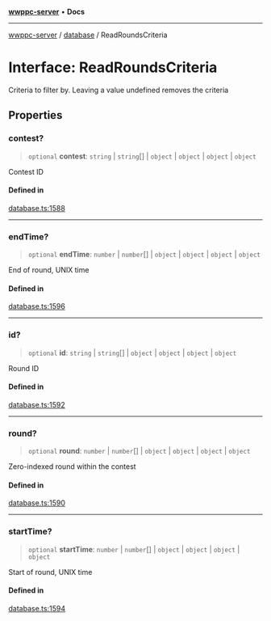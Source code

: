 [**wwppc-server**](../../README.md) • **Docs**

***

[wwppc-server](../../modules.md) / [database](../README.md) / ReadRoundsCriteria

# Interface: ReadRoundsCriteria

Criteria to filter by. Leaving a value undefined removes the criteria

## Properties

### contest?

> `optional` **contest**: `string` \| `string`[] \| `object` \| `object` \| `object` \| `object`

Contest ID

#### Defined in

[database.ts:1588](https://github.com/WWPPC/WWPPC-server/blob/ed9c7da6b6decb294863e396def82e9a8d81b105/src/database.ts#L1588)

***

### endTime?

> `optional` **endTime**: `number` \| `number`[] \| `object` \| `object` \| `object` \| `object`

End of round, UNIX time

#### Defined in

[database.ts:1596](https://github.com/WWPPC/WWPPC-server/blob/ed9c7da6b6decb294863e396def82e9a8d81b105/src/database.ts#L1596)

***

### id?

> `optional` **id**: `string` \| `string`[] \| `object` \| `object` \| `object` \| `object`

Round ID

#### Defined in

[database.ts:1592](https://github.com/WWPPC/WWPPC-server/blob/ed9c7da6b6decb294863e396def82e9a8d81b105/src/database.ts#L1592)

***

### round?

> `optional` **round**: `number` \| `number`[] \| `object` \| `object` \| `object` \| `object`

Zero-indexed round within the contest

#### Defined in

[database.ts:1590](https://github.com/WWPPC/WWPPC-server/blob/ed9c7da6b6decb294863e396def82e9a8d81b105/src/database.ts#L1590)

***

### startTime?

> `optional` **startTime**: `number` \| `number`[] \| `object` \| `object` \| `object` \| `object`

Start of round, UNIX time

#### Defined in

[database.ts:1594](https://github.com/WWPPC/WWPPC-server/blob/ed9c7da6b6decb294863e396def82e9a8d81b105/src/database.ts#L1594)
